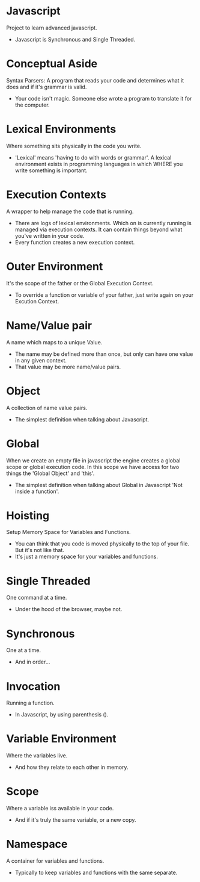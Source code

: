 # Javascript
Project to learn advanced javascript.
* Javascript is Synchronous and Single Threaded.

# Conceptual Aside
Syntax Parsers: A program that reads your code and determines what it does and if it's grammar is valid.
* Your code isn't magic. Someone else wrote a program to translate it for the computer.

# Lexical Environments
Where something sits physically in the code you write.
* 'Lexical' means 'having to do with words or grammar'. A lexical environment exists in programming languages in which WHERE you write something is important.

# Execution Contexts
A wrapper to help manage the code that is running.
* There are logs of lexical environments. Which on is currently running is managed via execution contexts. It can contain things beyond what you've written in your code.
* Every function creates a new execution context.

# Outer Environment
It's the scope of the father or the Global Execution Context.
* To override a function or variable of your father, just write again on your Excution Context.

# Name/Value pair
A name which maps to a unique Value.
* The name may  be defined more than once, but only can have one value in any given context.
* That value may be more name/value pairs.

# Object
A collection of name value pairs.
* The simplest definition when talking about Javascript.

# Global
When we create an empty file in javascript the engine creates a global scope or global execution code. In this scope we have access for two things the 'Global Object' and 'this'.
* The simplest definition when talking about Global in Javascript 'Not inside a function'.

# Hoisting
Setup Memory Space for Variables and Functions.
* You can think that you code is moved physically to the top of your file. But it's not like that.
* It's just a memory space for your variables and functions.

# Single Threaded
One command at a time.
* Under the hood of the browser, maybe not.

# Synchronous
One at a time.
* And in order...

# Invocation
Running a function.
* In Javascript, by using parenthesis ().

# Variable Environment
Where the variables live.
* And how they relate to each other in memory.

# Scope 
Where a variable iss available in your code.
* And if it's truly the same variable, or a new copy.

# Namespace
A container for variables and functions.
* Typically to keep variables and functions with the same separate.